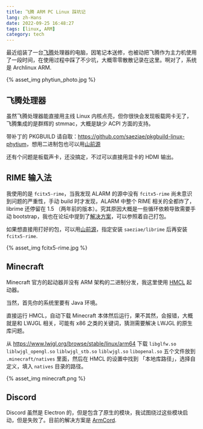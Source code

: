 ```yaml
---
title: 飞腾 ARM PC Linux 踩坑记
lang: zh-Hans
date: 2022-09-25 16:48:27
tags: [linux, ARM]
category: tech
---
```

最近组装了一台[飞腾](https://www.phytium.com.cn/)处理器的电脑，因笔记本送修，也被动把飞腾作为主力机使用了一段时间，在使用过程中踩了不少坑，大概零零散散记录在这里。啊对了，系统是 Archlinux ARM.

{% asset_img phytiun_photo.jpg %}

<!--more-->

## 飞腾处理器

虽然飞腾处理器能直接用主线 Linux 内核点亮，但你很快会发现板载网卡无了，飞腾集成的是群辉的 stmmac，大概是缺少 ACPI 方面的支持。

带补丁的 PKGBUILD 请自取：<https://github.com/saeziae/pkgbuild-linux-phytium>，想用二进制包也可以用[山前源](https://repo.saezi.ae/readme.html)

还有个问题是板载声卡，还没搞定，不过可以直接用显卡的 HDMI 输出。

## RIME 输入法

我使用的是 `fcitx5-rime`，当我发现 ALARM 的源中没有 `fcitx5-rime` 尚未意识到问题的严重性，手动 build 时才发现，ALARM 中整个 RIME 相关的全都炸了，librime 还停留在 1.5 （两年前的版本）。究其原因大概是一些循环依赖导致需要手动 bootstrap，我也在论坛中提到了[解决方案](https://archlinuxarm.org/forum/viewtopic.php?f=15&t=16159#p69999)，可以参照着自己打包。

如果想直接用打好的包，可以用[山前源](https://repo.saezi.ae/readme.html)，指定安装 `saeziae/librime` 后再安装 `fcitx5-rime`.

{% asset_img fcitx5-rime.jpg %}

## Minecraft

Minecraft 官方的起动器并没有 ARM 架构的二进制分发，我这里使用 [HMCL](https://hmcl.huangyuhui.net/) 起动器。

当然，首先你的系统里要有 Java 环境。

直接运行 HMCL，自动下载 Minecraft 本体然后运行，果不其然，会报错，大概就是和 LWJGL 相关，可能有 x86 之类的关键词，猜测需要解决 LWJGL 的原生库问题。

从 <https://www.lwjgl.org/browse/stable/linux/arm64> 下载 `libglfw.so` `liblwjgl_opengl.so` `liblwjgl_stb.so` `liblwjgl.so` `libopenal.so` 五个文件放到 `.minecraft/natives` 里面，然后在 HMCL  的设置中找到 「本地库路径」，选择自定义，填入 `natives` 目录的路径。

{% asset_img minecraft.png %}

## Discord

Discord 虽然是 Electron 的，但是包含了原生的模块，我试图绕过这些模块启动，但是失败了。目前的解决方案是 [ArmCord](https://github.com/ArmCord/ArmCord).